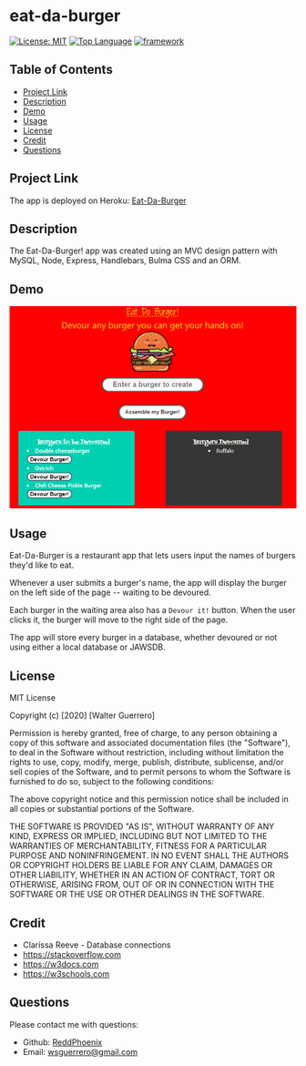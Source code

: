 # eat-da-burger

  [![License: MIT](https://img.shields.io/badge/License-MIT-yellow.svg)](https://opensource.org/licenses/MIT)
  [![Top Language](https://img.shields.io/github/languages/top/ReddPhoenix/eat-da-burger?style=plastic)](https://img.shields.io/github/languages/top/ReddPhoenix/user-directory?style=plastic)
  [![framework](https://img.shields.io/badge/template-handlebars-brightgreen)](https://img.shields.io/badge/template-handlebars-brightgreen)

  ## **Table of Contents**
- [Project Link](#project-link)
- [Description](#description)
- [Demo](#demo)
- [Usage](#usage)
- [License](#license)
- [Credit](#credit)
- [Questions](#questions)

## **Project Link**
The app is deployed on Heroku: [Eat-Da-Burger](https://boiling-taiga-72789.herokuapp.com/index)
## **Description**
The Eat-Da-Burger! app was created using an MVC design pattern with MySQL, Node, Express, Handlebars, Bulma CSS and an ORM.
  ## **Demo**
  ![Demo](https://raw.githubusercontent.com/ReddPhoenix/eat-da-burger/main/public/assets/img/demo.gif)
 
 ## **Usage**
Eat-Da-Burger is a restaurant app that lets users input the names of burgers they'd like to eat. 

Whenever a user submits a burger's name, the app will display the burger on the left side of the page -- waiting to be devoured.

Each burger in the waiting area also has a `Devour it!` button. When the user clicks it, the burger will move to the right side of the page.

The app will store every burger in a database, whether devoured or not using either a local database or JAWSDB.
 
  ## **License**
MIT License

Copyright (c) [2020] [Walter Guerrero]

Permission is hereby granted, free of charge, to any person obtaining a copy
of this software and associated documentation files (the "Software"), to deal
in the Software without restriction, including without limitation the rights
to use, copy, modify, merge, publish, distribute, sublicense, and/or sell
copies of the Software, and to permit persons to whom the Software is
furnished to do so, subject to the following conditions:

The above copyright notice and this permission notice shall be included in all
copies or substantial portions of the Software.

THE SOFTWARE IS PROVIDED "AS IS", WITHOUT WARRANTY OF ANY KIND, EXPRESS OR
IMPLIED, INCLUDING BUT NOT LIMITED TO THE WARRANTIES OF MERCHANTABILITY,
FITNESS FOR A PARTICULAR PURPOSE AND NONINFRINGEMENT. IN NO EVENT SHALL THE
AUTHORS OR COPYRIGHT HOLDERS BE LIABLE FOR ANY CLAIM, DAMAGES OR OTHER
LIABILITY, WHETHER IN AN ACTION OF CONTRACT, TORT OR OTHERWISE, ARISING FROM,
OUT OF OR IN CONNECTION WITH THE SOFTWARE OR THE USE OR OTHER DEALINGS IN THE
SOFTWARE.

  ## **Credit**
* Clarissa Reeve - Database connections
* https://stackoverflow.com
* https://w3docs.com
* https://w3schools.com

 ## **Questions**
  Please contact me with questions:
  * Github: [ReddPhoenix](https://github.com/ReddPhoenix)
  * Email: wsguerrero@gmail.com



